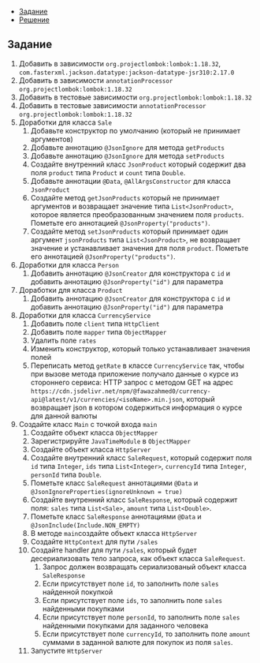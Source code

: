 <!-- TOC -->

* [Задание](#задание)
* [Решение](src/main/java)

<!-- TOC -->

## Задание

1. Добавить в
   зависимости `org.projectlombok:lombok:1.18.32`, `com.fasterxml.jackson.datatype:jackson-datatype-jsr310:2.17.0`
2. Добавить в зависимости `annotationProcessor` `org.projectlombok:lombok:1.18.32`
3. Добавить в тестовые зависимости `org.projectlombok:lombok:1.18.32`
4. Добавить в тестовые зависимости `annotationProcessor` `org.projectlombok:lombok:1.18.32`
5. Доработки для класса `Sale`
    1. Добавьте конструктор по умолчанию (который не принимает аргументов)
    2. Добавьте аннотацию `@JsonIgnore` для метода `getProducts`
    3. Добавьте аннотацию `@JsonIgnore` для метода `setProducts`
    4. Создайте внутренний класс `JsonProduct` который содержит два поля `product` типа `Product` и `count`
       типа `Double`.
    5. Добавьте аннотации `@Data`, `@AllArgsConstructor` для класса `JsonProduct`
    6. Создайте метод `getJsonProducts` который не принимает аргументов и возвращает значение типа `List<JsonProduct>`,
       которое является преобразованным значением поля `products`. Пометьте его аннотацией `@JsonProperty("products")`.
    7. Создайте метод `setJsonProducts` который принимает один аргумент `jsonProducts`  типа `List<JsonProduct>`, не
       возвращает значение и устанавливает значения для поля `product`. Пометьте его
       аннотацией `@JsonProperty("products")`.
6. Доработки для класса `Person`
    1. Добавить аннотацию `@JsonCreator` для конструктора с `id` и добавить аннотацию `@JsonProperty("id")` для
       параметра
7. Доработки для класса `Product`
    1. Добавить аннотацию `@JsonCreator` для конструктора с `id` и добавить аннотацию `@JsonProperty("id")` для
       параметра
8. Доработки для класса `CurrencyService`
    1. Добавить поле `client` типа `HttpClient`
    2. Добавить поле `mapper` типа `ObjectMapper`
    3. Удалить поле `rates`
    4. Изменить конструктор, который только устанавливает значения полей
    5. Переписать метод `getRate` в классе `CurrencyService` так, чтобы при вызове метода приложение получало данные о
       курсе из стороннего сервиса: HTTP запрос с методом GET на
       адрес `https://cdn.jsdelivr.net/npm/@fawazahmed0/currency-api@latest/v1/currencies/<isoName>.min.json`, который
       возвращает json в котором содержиться информация о курсе для данной валюты
9. Создайте класс `Main` с точкой входа `main`
    1. Создайте объект класса `ObjectMapper`
    2. Зарегистрируйте `JavaTimeModule` в `ObjectMapper`
    3. Создайте объект класса `HttpServer`
    4. Создайте внутренний класс `SaleRequest`, который содержит поля `id` типа `Integer`, `ids`
       типа `List<Integer>`, `currencyId` типа `Integer`, `personId` типа `Double`.
    5. Пометьте класс `SaleRequest` аннотациями `@Data`  и `@JsonIgnoreProperties(ignoreUnknown = true)`
    6. Создайте внутренний класс `SaleResponse`, который содержит поля: `sales` типа `List<Sale>`, `amount`
       типа `List<Double>`.
    7. Пометьте класс `SaleResponse` аннотациями `@Data` и `@JsonInclude(Include.NON_EMPTY)`
    8. В методе `main`создайте объект класса `HttpServer`
    9. Создайте `HttpContext` для пути `/sales`
    10. Создайте handler для пути `/sales`, который будет десериализовать тело запроса, как объект класса `SaleRequest`.
        1. Запрос должен возвращать сериализованый объект класса `SaleResponse`
        2. Если присутствует поле `id`, то заполнить поле `sales` найденной покупкой
        3. Если присутствует поле `ids`, то заполнить поле `sales` найденными покупками
        4. Если присутствует поле `personId`, то заполнить поле `sales` найденными покупками для заданного человека
        5. Если присутствует поле `currencyId`, то заполнить поле `amount` суммами в заданной валюте для покупок из
           поля `sales`.
    11. Запустите `HttpServer`